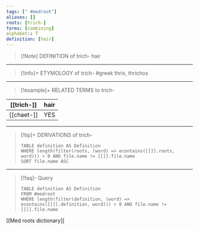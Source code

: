 ```yaml
---
tags: [" #medroot"]
aliases: []
roots: [trich-]
forms: [combining]
alphabet:: T
definition: [hair]
---
```

>[!Note] DEFINITION of trich-
>hair
_____
>[!info]+ ETYMOLOGY of trich-
>#greek thrix, thrichos
_____
>[!example]+ RELATED TERMS to trich-
>
| [[trich-]] | hair |
|:----------:|:----:|
| [[chaet-]] | YES  |
_____
>[!tip]+ DERIVATIONS of trich-
>```dataview
>TABLE definition AS Definition 
>WHERE length(filter(roots, (word) => econtains([[]].roots, word))) > 0 AND file.name != [[]].file.name
>SORT file.name ASC
>```
___
>[!faq]- Query
>```dataview
>TABLE definition AS Definition
>FROM #medroot
>WHERE length(filter(definition, (word) => econtains([[]].definition, word))) > 0 AND file.name != [[]].file.name
>```

[[Med roots dictionary]]